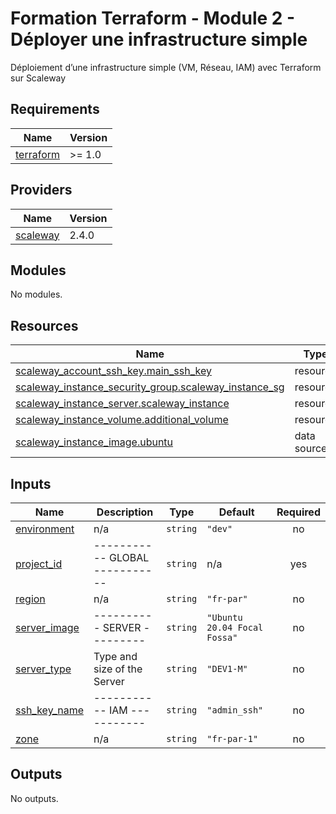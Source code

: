 # Formation Terraform - Module 2 - Déployer une infrastructure simple

Déploiement d’une infrastructure simple (VM, Réseau, IAM) avec Terraform sur Scaleway

## Requirements

| Name | Version |
|------|---------|
| <a name="requirement_terraform"></a> [terraform](#requirement\_terraform) | >= 1.0 |

## Providers

| Name | Version |
|------|---------|
| <a name="provider_scaleway"></a> [scaleway](#provider\_scaleway) | 2.4.0 |

## Modules

No modules.

## Resources

| Name | Type |
|------|------|
| [scaleway_account_ssh_key.main_ssh_key](https://registry.terraform.io/providers/scaleway/scaleway/latest/docs/resources/account_ssh_key) | resource |
| [scaleway_instance_security_group.scaleway_instance_sg](https://registry.terraform.io/providers/scaleway/scaleway/latest/docs/resources/instance_security_group) | resource |
| [scaleway_instance_server.scaleway_instance](https://registry.terraform.io/providers/scaleway/scaleway/latest/docs/resources/instance_server) | resource |
| [scaleway_instance_volume.additional_volume](https://registry.terraform.io/providers/scaleway/scaleway/latest/docs/resources/instance_volume) | resource |
| [scaleway_instance_image.ubuntu](https://registry.terraform.io/providers/scaleway/scaleway/latest/docs/data-sources/instance_image) | data source |

## Inputs

| Name | Description | Type | Default | Required |
|------|-------------|------|---------|:--------:|
| <a name="input_environment"></a> [environment](#input\_environment) | n/a | `string` | `"dev"` | no |
| <a name="input_project_id"></a> [project\_id](#input\_project\_id) | ----------- GLOBAL ----------- | `string` | n/a | yes |
| <a name="input_region"></a> [region](#input\_region) | n/a | `string` | `"fr-par"` | no |
| <a name="input_server_image"></a> [server\_image](#input\_server\_image) | ---------- SERVER --------- | `string` | `"Ubuntu 20.04 Focal Fossa"` | no |
| <a name="input_server_type"></a> [server\_type](#input\_server\_type) | Type and size of the Server | `string` | `"DEV1-M"` | no |
| <a name="input_ssh_key_name"></a> [ssh\_key\_name](#input\_ssh\_key\_name) | ----------- IAM ----------- | `string` | `"admin_ssh"` | no |
| <a name="input_zone"></a> [zone](#input\_zone) | n/a | `string` | `"fr-par-1"` | no |

## Outputs

No outputs.